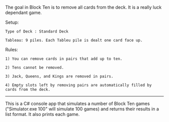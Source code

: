 The goal in Block Ten is to remove all cards from the deck. It is a really luck dependant game.

Setup:

	Type of Deck : Standard Deck

	Tableau: 9 piles. Each Tableu pile is dealt one card face up.

Rules:

	1) You can remove cards in pairs that add up to ten.

	2) Tens cannot be removed.

	3) Jack, Queens, and Kings are removed in pairs.

	4) Empty slots left by removing pairs are automatically filled by cards from the deck.


-------------------------------------------------------------------------------------------------------------------------
This is a C# console app that simulates a number of Block Ten games ("Simulator.exe 100" will simulate 100 games) and returns their results in a list format. It also prints each game.
